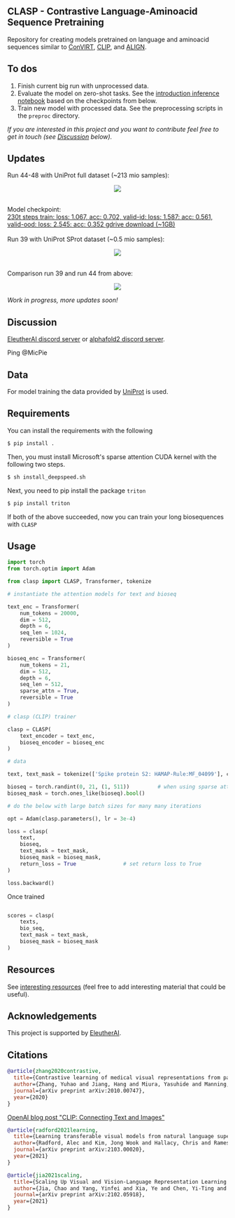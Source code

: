 ## CLASP - Contrastive Language-Aminoacid Sequence Pretraining

Repository for creating models pretrained on language and aminoacid sequences similar to [ConVIRT](https://arxiv.org/abs/2010.00747), [CLIP](https://openai.com/blog/clip/), and [ALIGN](https://arxiv.org/abs/2102.05918).


## To dos

1. Finish current big run with unprocessed data.
2. Evaluate the model on zero-shot tasks. See the [introduction inference notebook](https://github.com/MicPie/clasp/blob/main/notebooks/inference_introduction.ipynb) based on the checkpoints from below.
3. Train new model with processed data. See the preprocessing scripts in the `preproc` directory.

*If you are interested in this project and you want to contribute feel free to get in touch (see [Discussion](https://github.com/MicPie/clasp#discussion) below).*


## Updates

Run 44-48 with UniProt full dataset (~213 mio samples):
<p align="center"><img src="https://github.com/MicPie/clasp/blob/main/img/CLASP_run44-48_step231798.png"></p><br>
Model checkpoint:<br>
<a href="https://drive.google.com/file/d/1f7Glzw6RthozU3vH1i18xhuXa5FIYl77">230t steps train: loss: 1.067, acc: 0.702, valid-id: loss: 1.587: acc: 0.561, valid-ood: loss: 2.545: acc: 0.352 gdrive download (~1GB)</a>
<br>
<br>
Run 39 with UniProt SProt dataset (~0.5 mio samples):
<p align="center"><img src="https://github.com/MicPie/clasp/blob/main/img/CLASP_run39_step42914.png"></p>
<br>
Comparison run 39 and run 44 from above:
<p align="center"><img src="https://github.com/MicPie/clasp/blob/main/img/CLASP_run39_run44.png"></p>

*Work in progress, more updates soon!*


## Discussion
[EleutherAI discord server](https://discord.gg/zBGx3azzUn) or [alphafold2 discord server](https://discord.com/invite/cU24s3Sc8c). 

Ping @MicPie


## Data

For model training the data provided by [UniProt](https://www.uniprot.org/) is used.


## Requirements

You can install the requirements with the following

```bash
$ pip install .
```

Then, you must install Microsoft's sparse attention CUDA kernel with the following two steps.

```bash
$ sh install_deepspeed.sh
```

Next, you need to pip install the package `triton`

```bash
$ pip install triton
```

If both of the above succeeded, now you can train your long biosequences with `CLASP`


## Usage

```python
import torch
from torch.optim import Adam

from clasp import CLASP, Transformer, tokenize

# instantiate the attention models for text and bioseq

text_enc = Transformer(
    num_tokens = 20000,
    dim = 512,
    depth = 6,
    seq_len = 1024,
    reversible = True
)

bioseq_enc = Transformer(
    num_tokens = 21,
    dim = 512,
    depth = 6,
    seq_len = 512,
    sparse_attn = True,
    reversible = True
)

# clasp (CLIP) trainer

clasp = CLASP(
    text_encoder = text_enc,
    bioseq_encoder = bioseq_enc
)

# data

text, text_mask = tokenize(['Spike protein S2: HAMAP-Rule:MF_04099'], context_length = 1024, return_mask = True)

bioseq = torch.randint(0, 21, (1, 511))         # when using sparse attention, should be 1 less than the sequence length
bioseq_mask = torch.ones_like(bioseq).bool()

# do the below with large batch sizes for many many iterations

opt = Adam(clasp.parameters(), lr = 3e-4)

loss = clasp(
    text,
    bioseq,
    text_mask = text_mask,
    bioseq_mask = bioseq_mask,
    return_loss = True               # set return loss to True
)

loss.backward()
```

Once trained

```python

scores = clasp(
    texts,
    bio_seq,
    text_mask = text_mask,
    bioseq_mask = bioseq_mask
)

```


## Resources

See [interesting resources](https://github.com/MicPie/clasp/blob/main/resources.md) (feel free to add interesting material that could be useful).


## Acknowledgements

This project is supported by [EleutherAI](https://www.eleuther.ai/).


## Citations

```bibtex
@article{zhang2020contrastive,
  title={Contrastive learning of medical visual representations from paired images and text},
  author={Zhang, Yuhao and Jiang, Hang and Miura, Yasuhide and Manning, Christopher D and Langlotz, Curtis P},
  journal={arXiv preprint arXiv:2010.00747},
  year={2020}
}
```

[OpenAI blog post "CLIP: Connecting Text and Images"](https://openai.com/blog/clip/)

```bibtex
@article{radford2021learning,
  title={Learning transferable visual models from natural language supervision},
  author={Radford, Alec and Kim, Jong Wook and Hallacy, Chris and Ramesh, Aditya and Goh, Gabriel and Agarwal, Sandhini and Sastry, Girish and Askell, Amanda and Mishkin, Pamela and Clark, Jack and others},
  journal={arXiv preprint arXiv:2103.00020},
  year={2021}
}
```

```bibtex
@article{jia2021scaling,
  title={Scaling Up Visual and Vision-Language Representation Learning With Noisy Text Supervision},
  author={Jia, Chao and Yang, Yinfei and Xia, Ye and Chen, Yi-Ting and Parekh, Zarana and Pham, Hieu and Le, Quoc V and Sung, Yunhsuan and Li, Zhen and Duerig, Tom},
  journal={arXiv preprint arXiv:2102.05918},
  year={2021}
}
```
